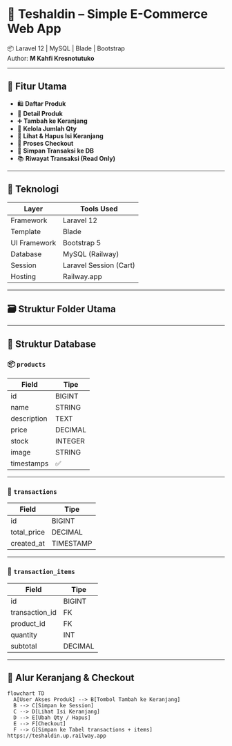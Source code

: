 # 🛒 Teshaldin – Simple E-Commerce Web App

📦 Laravel 12 | MySQL | Blade | Bootstrap  
Author: **M Kahfi Kresnotutuko**

---

## 🚀 Fitur Utama

- 🛍️ **Daftar Produk**
- 📄 **Detail Produk**
- ➕ **Tambah ke Keranjang**
- 🔢 **Kelola Jumlah Qty**
- 🧺 **Lihat & Hapus Isi Keranjang**
- 🛒 **Proses Checkout**
- 🧾 **Simpan Transaksi ke DB**
- 📚 **Riwayat Transaksi (Read Only)**

---

## 🧠 Teknologi

| Layer         | Tools Used             |
|---------------|------------------------|
| Framework     | Laravel 12             |
| Template      | Blade                  |
| UI Framework  | Bootstrap 5            |
| Database      | MySQL (Railway)        |
| Session       | Laravel Session (Cart) |
| Hosting       | Railway.app            |

---

## 🗃️ Struktur Folder Utama


---

## 🧾 Struktur Database

### 📦 `products`

| Field        | Tipe      |
|--------------|-----------|
| id           | BIGINT    |
| name         | STRING    |
| description  | TEXT      |
| price        | DECIMAL   |
| stock        | INTEGER   |
| image        | STRING    |
| timestamps   | ✅        |

---

### 🛒 `transactions`

| Field        | Tipe      |
|--------------|-----------|
| id           | BIGINT    |
| total_price  | DECIMAL   |
| created_at   | TIMESTAMP |

---

### 🧾 `transaction_items`

| Field           | Tipe    |
|------------------|--------|
| id               | BIGINT |
| transaction_id   | FK     |
| product_id       | FK     |
| quantity         | INT    |
| subtotal         | DECIMAL|

---

## 🧩 Alur Keranjang & Checkout

```mermaid
flowchart TD
  A[User Akses Produk] --> B[Tombol Tambah ke Keranjang]
  B --> C[Simpan ke Session]
  C --> D[Lihat Isi Keranjang]
  D --> E[Ubah Qty / Hapus]
  E --> F[Checkout]
  F --> G[Simpan ke Tabel transactions + items]
https://teshaldin.up.railway.app
